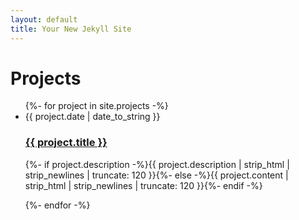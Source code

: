 ```yaml
---
layout: default
title: Your New Jekyll Site
---
```


<div id="project">
  <h1>Projects</h1>
  <ul class="projects noList">
    {%- for project in site.projects -%}
      <li>
      	<span class="date">{{ project.date | date_to_string }}</span>
      	<h3><a href="{{ project.url | relative_url }}">{{ project.title }}</a></h3>
      	<p class="description">{%- if project.description -%}{{ project.description  | strip_html | strip_newlines | truncate: 120 }}{%- else -%}{{ project.content | strip_html | strip_newlines | truncate: 120 }}{%- endif -%}</p>
      </li>
    {%- endfor -%}
  </ul>
</div>
